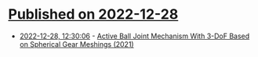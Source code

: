 # [Published on 2022-12-28](index.md)

* [2022-12-28, 12:30:06](https://news.ycombinator.com/item?id=34160356) - [Active Ball Joint Mechanism With 3-DoF Based on Spherical Gear Meshings (2021)](https://ieeexplore.ieee.org/document/9415699)
